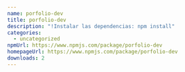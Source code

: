 ```yaml
---
name: porfolio-dev
title: porfolio-dev
description: "!Instalar las dependencias: npm install"
categories:
  - uncategorized
npmUrl: https://www.npmjs.com/package/porfolio-dev
homepageUrl: https://www.npmjs.com/package/porfolio-dev
downloads: 2
---
```

